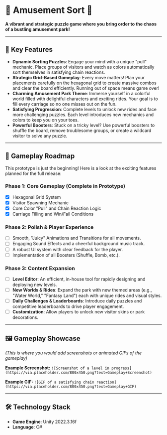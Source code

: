 # 🎢 Amusement Sort 🎢

**A vibrant and strategic puzzle game where you bring order to the chaos of a bustling amusement park!**

---

## 🌟 Key Features

-   **Dynamic Sorting Puzzles**: Engage your mind with a unique "pull" mechanic. Place groups of visitors and watch as colors automatically sort themselves in satisfying chain reactions.
-   **Strategic Grid-Based Gameplay**: Every move matters! Plan your placements carefully on the hexagonal grid to create massive combos and clear the board efficiently. Running out of space means game over!
-   **Charming Amusement Park Theme**: Immerse yourself in a colorful world filled with delightful characters and exciting rides. Your goal is to fill every carriage so no one misses out on the fun.
-   **Satisfying Progression**: Complete levels to unlock new rides and face more challenging puzzles. Each level introduces new mechanics and colors to keep you on your toes.
-   **Powerful Boosters**: Stuck on a tricky level? Use powerful boosters to shuffle the board, remove troublesome groups, or create a wildcard visitor to solve any puzzle.

---

## 🚀 Gameplay Roadmap

This prototype is just the beginning! Here is a look at the exciting features planned for the full release:

### **Phase 1: Core Gameplay (Complete in Prototype)**
*   [x] Hexagonal Grid System
*   [x] Visitor Spawning Mechanic
*   [x] Core Color "Pull" and Chain Reaction Logic
*   [x] Carriage Filling and Win/Fail Conditions

### **Phase 2: Polish & Player Experience**
*   [ ] Smooth, "Juicy" Animations and Transitions for all movements.
*   [ ] Engaging Sound Effects and a cheerful background music track.
*   [ ] A robust UI system with clear feedback for the player.
*   [ ] Implementation of all Boosters (Shuffle, Bomb, etc.).

### **Phase 3: Content Expansion**
*   [ ] **Level Editor**: An efficient, in-house tool for rapidly designing and deploying new levels.
*   [ ] **New Worlds & Rides**: Expand the park with new themed areas (e.g., "Water World," "Fantasy Land") each with unique rides and visual styles.
*   [ ] **Daily Challenges & Leaderboards**: Introduce daily puzzles and competitive leaderboards to drive player engagement.
*   [ ] **Customization**: Allow players to unlock new visitor skins or park decorations.

---

## 🖼️ Gameplay Showcase

*(This is where you would add screenshots or animated GIFs of the gameplay)*

**Example Screenshot:**
`![Screenshot of a level in progress](https://via.placeholder.com/800x450.png?text=Gameplay+Screenshot)`

**Example GIF:**
`![GIF of a satisfying chain reaction](https://via.placeholder.com/800x450.png?text=Gameplay+GIF)`

---

## 🛠️ Technology Stack

-   **Game Engine**: Unity 2022.3.16f
-   **Language**: C#
